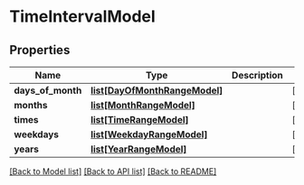 # TimeIntervalModel

## Properties
Name | Type | Description | Notes
------------ | ------------- | ------------- | -------------
**days_of_month** | [**list[DayOfMonthRangeModel]**](DayOfMonthRangeModel.md) |  | [optional] 
**months** | [**list[MonthRangeModel]**](MonthRangeModel.md) |  | [optional] 
**times** | [**list[TimeRangeModel]**](TimeRangeModel.md) |  | [optional] 
**weekdays** | [**list[WeekdayRangeModel]**](WeekdayRangeModel.md) |  | [optional] 
**years** | [**list[YearRangeModel]**](YearRangeModel.md) |  | [optional] 

[[Back to Model list]](../README.md#documentation-for-models) [[Back to API list]](../README.md#documentation-for-api-endpoints) [[Back to README]](../README.md)


